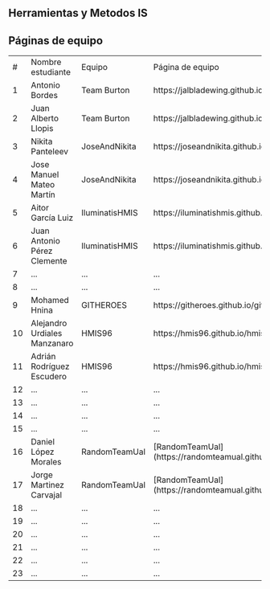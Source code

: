 ## Herramientas y Metodos IS

## Páginas de equipo

<table>
<tr> <td>#</td> <td>Nombre estudiante</td> <td>Equipo</td><td> Página de equipo </td></tr>
<tr> <td>1</td> <td>Antonio Bordes</td> <td>Team Burton</td> <td>https://jalbladewing.github.io/TeamBurton/</td> </tr>
<tr> <td>2</td> <td>Juan Alberto Llopis</td> <td>Team Burton</td> <td>https://jalbladewing.github.io/TeamBurton/</td> </tr>
<tr> <td>3</td> <td>Nikita Panteleev</td> <td>JoseAndNikita</td> <td>https://joseandnikita.github.io/hmis2017/</td> </tr>
<tr> <td>4</td> <td>Jose Manuel Mateo Martín</td> <td>JoseAndNikita</td> <td>https://joseandnikita.github.io/hmis2017/</td> </tr>
<tr> <td>5</td> <td>Aitor García Luiz</td> <td>IluminatisHMIS</td> <td>https://iluminatishmis.github.io/</td> </tr>
<tr> <td>6</td> <td>Juan Antonio Pérez Clemente </td> <td>IluminatisHMIS</td> <td>https://iluminatishmis.github.io/</td> </tr>
<tr> <td>7</td> <td>... </td> <td>... </td> <td>...</td> </tr>
<tr> <td>8</td> <td>... </td> <td>... </td> <td>...</td> </tr>
<tr> <td>9</td> <td>Mohamed Hnina </td> <td>GITHEROES</td> <td>https://githeroes.github.io/githeroes/</td> </tr>
<tr> <td>10</td> <td>Alejandro Urdiales Manzanaro</td> <td>HMIS96</td> <td>https://hmis96.github.io/hmis96/</td> </tr>
<tr> <td>11</td> <td>Adrián Rodríguez Escudero</td> <td>HMIS96</td> <td>https://hmis96.github.io/hmis96/</td> </tr>
<tr> <td>12</td> <td>... </td> <td>... </td> <td>...</td> </tr>
<tr> <td>13</td> <td>... </td> <td>... </td> <td>...</td> </tr>
<tr> <td>14</td> <td>... </td> <td>... </td> <td>...</td> </tr>
<tr> <td>15</td> <td>... </td> <td>... </td> <td>...</td> </tr>
<tr> <td>16</td> <td>Daniel López Morales</td> <td>RandomTeamUal</td> <td>[RandomTeamUal](https://randomteamual.github.io/)</td> </tr>
<tr> <td>17</td> <td>Jorge Martinez Carvajal</td><td>RandomTeamUal</td><td>[RandomTeamUal](https://randomteamual.github.io/)</td></tr>
<tr> <td>18</td> <td>... </td> <td>... </td> <td>...</td> </tr>
<tr> <td>19</td> <td>... </td> <td>... </td> <td>...</td> </tr>
<tr> <td>20</td> <td>... </td> <td>... </td> <td>...</td> </tr>
<tr> <td>21</td> <td>... </td> <td>... </td> <td>...</td> </tr>
<tr> <td>22</td> <td>... </td> <td>... </td> <td>...</td> </tr>
<tr> <td>23</td> <td>... </td> <td>... </td> <td>...</td> </tr>
</table>
